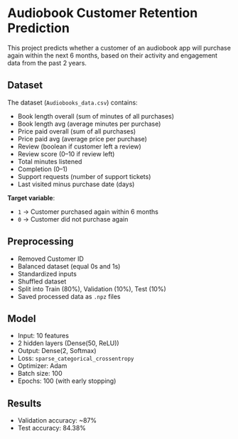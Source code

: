 # Audiobook Customer Retention Prediction

This project predicts whether a customer of an audiobook app will purchase again within the next 6 months, based on their activity and engagement data from the past 2 years.

## Dataset

The dataset (`Audiobooks_data.csv`) contains:

- Book length overall (sum of minutes of all purchases)
- Book length avg (average minutes per purchase)
- Price paid overall (sum of all purchases)
- Price paid avg (average price per purchase)
- Review (boolean if customer left a review)
- Review score (0–10 if review left)
- Total minutes listened
- Completion (0–1)
- Support requests (number of support tickets)
- Last visited minus purchase date (days)

**Target variable**:  
- `1` → Customer purchased again within 6 months  
- `0` → Customer did not purchase again  

## Preprocessing

- Removed Customer ID  
- Balanced dataset (equal 0s and 1s)  
- Standardized inputs  
- Shuffled dataset  
- Split into Train (80%), Validation (10%), Test (10%)  
- Saved processed data as `.npz` files  

## Model

- Input: 10 features  
- 2 hidden layers (Dense(50, ReLU))  
- Output: Dense(2, Softmax)  
- Loss: `sparse_categorical_crossentropy`  
- Optimizer: Adam  
- Batch size: 100  
- Epochs: 100 (with early stopping)  

## Results

- Validation accuracy: ~87%  
- Test accuracy: 84.38%
